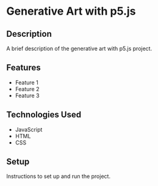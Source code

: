 # Generative Art with p5.js

## Description

A brief description of the generative art with p5.js project.

## Features

- Feature 1
- Feature 2
- Feature 3

## Technologies Used

- JavaScript
- HTML
- CSS

## Setup

Instructions to set up and run the project.
